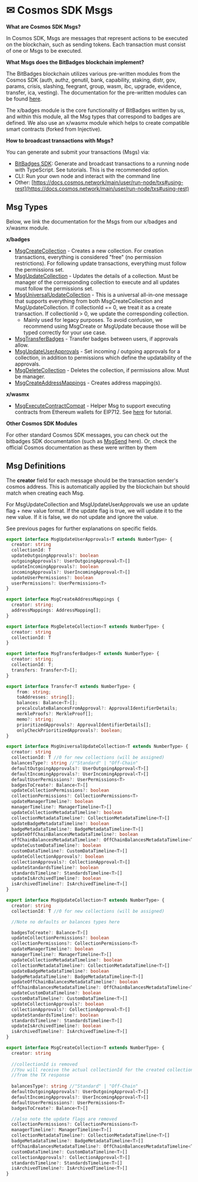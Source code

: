 # ✉ Cosmos SDK Msgs

**What are Cosmos SDK Msgs?**

In Cosmos SDK, Msgs are messages that represent actions to be executed on the blockchain, such as sending tokens. Each transaction must consist of one or Msgs to be executed.

**What Msgs does the BitBadges blockchain implement?**

The BitBadges blockchain utilizes various pre-written modules from the Cosmos SDK (auth, authz, genutil, bank, capability, staking, distr, gov, params, crisis, slashing, feegrant, group, wasm, ibc, upgrade, evidence, transfer, ica, vesting). The documentation for the pre-written modules can be found [here](https://docs.cosmos.network/main/modules).&#x20;

The x/badges module is the core functionality of BitBadges written by us, and within this module, all the Msg types that correspond to badges are defined. We also use an x/wasmx module which helps to create compatible smart contracts (forked from Injective).

**How to broadcast transactions with Msgs?**

You can generate and submit your transactions (Msgs) via:

* [BitBadges SDK](../../sdk/broadcasting-and-signing-txs.md): Generate and broadcast transactions to a running node with TypeScript. See tutorials. This is the recommended option.
* CLI: Run your own node and interact with the command line
* Other: [https://docs.cosmos.network/main/user/run-node/txs#using-rest](https://docs.cosmos.network/main/user/run-node/txs#using-rest)

## Msg Types

Below, we link the documentation for the Msgs from our x/badges and x/wasmx module.&#x20;

**x/badges**

* [MsgCreateCollection](https://bitbadges.github.io/bitbadgesjs/packages/proto/docs/interfaces/MsgCreateCollection.html) - Creates a new collection. For creation transactions, everything is considered "free" (no permission restrictions). For following update transactions, everything must follow the permissions set.
* [MsgUpdateCollection](https://bitbadges.github.io/bitbadgesjs/packages/proto/docs/interfaces/MsgUpdateCollection.html) - Updates the details of a collection. Must be manager of the corresponding collection to execute and all updates must follow the permissions set.
* [MsgUniversalUpdateCollection](https://bitbadges.github.io/bitbadgesjs/packages/proto/docs/interfaces/MsgUniversalUpdateCollection.html) - This is a universal all-in-one message that supports everything from both MsgCreateCollection and MsgUpdateCollection. If collectionId == 0, we treat it as a create transaction. If collectionId > 0, we update the corresponding collection.
  * Mainly used for legacy purposes. To avoid confusion, we recommend using MsgCreate or MsgUpdate because those will be typed correctly for your use case.
* [MsgTransferBadges](https://bitbadges.github.io/bitbadgesjs/packages/proto/docs/interfaces/MsgTransferBadges.html) - Transfer badges between users, if approvals allow.
* [MsgUpdateUserApprov](https://bitbadges.github.io/bitbadgesjs/packages/proto/docs/interfaces/MsgUpdateUserApprovals.html)[als](https://bitbadges.github.io/bitbadgesjs/packages/proto/docs/interfaces/MsgUpdateUserApprovals.html) - Set incoming / outgoing approvals for a collection, in addition to permissions which define the updatability of the approvals.
* [MsgDeleteCollection](https://bitbadges.github.io/bitbadgesjs/packages/proto/docs/interfaces/MsgDeleteCollection.html) - Deletes the collection, if permissions allow. Must be manager.
* [MsgCreateAddressMappings](https://bitbadges.github.io/bitbadgesjs/packages/proto/docs/interfaces/MsgCreateAddressMappings.html) - Creates address mapping(s).

**x/wasmx**

* [MsgExecuteContractCompat](https://bitbadges.github.io/bitbadgesjs/packages/proto/docs/interfaces/MsgExecuteContractCompat.html) - Helper Msg to support executing contracts from Ethereum wallets for EIP712. See [here](../tutorials/create-a-smart-contract.md) for tutorial.

**Other Cosmos SDK Modules**

For other standard Cosmos SDK messages, you can check out the bitbadges SDK documentation (such as [MsgSend](https://bitbadges.github.io/bitbadgesjs/packages/proto/docs/interfaces/MsgSend.html) here). Or, check the official Cosmos documentation as these were written by them

## Msg Definitions

The **creator** field for each message should be the transaction sender's cosmos address. This is automatically applied by the blockchain but should match when creating each Msg.

For MsgUpdateCollection and MsgUpdateUserApprovals we use an update flag + new value format. If the update flag is true, we will update it to the new value. If it is false, we do not update and ignore the value.&#x20;

See previous pages for further explanations on specific fields.

```typescript
export interface MsgUpdateUserApprovals<T extends NumberType> {
  creator: string
  collectionId: T
  updateOutgoingApprovals?: boolean
  outgoingApprovals?: UserOutgoingApproval<T>[]
  updateIncomingApprovals?: boolean
  incomingApprovals?: UserIncomingApproval<T>[]
  updateUserPermissions?: boolean
  userPermissions?: UserPermissions<T>
}
```

```typescript
export interface MsgCreateAddressMappings {
  creator: string;
  addressMappings: AddressMapping[];
}
```

```typescript
export interface MsgDeleteCollection<T extends NumberType> {
  creator: string
  collectionId: T
}
```

```typescript
export interface MsgTransferBadges<T extends NumberType> {
  creator: string;
  collectionId: T;
  transfers: Transfer<T>[];
}

export interface Transfer<T extends NumberType> {
    from: string;
    toAddresses: string[];
    balances: Balance<T>[];
    precalculateBalancesFromApproval?: ApprovalIdentifierDetails;
    merkleProofs?: MerkleProof[];
    memo?: string;
    prioritizedApprovals?: ApprovalIdentifierDetails[];
    onlyCheckPrioritizedApprovals?: boolean;
}
```

```typescript
export interface MsgUniversalUpdateCollection<T extends NumberType> {
  creator: string
  collectionId: T //0 for new collections (will be assigned)
  balancesType?: string //"Standard" | "Off-Chain"
  defaultOutgoingApprovals?: UserOutgoingApproval<T>[]
  defaultIncomingApprovals?: UserIncomingApproval<T>[]
  defaultUserPermissions?: UserPermissions<T>
  badgesToCreate?: Balance<T>[]
  updateCollectionPermissions?: boolean
  collectionPermissions?: CollectionPermissions<T>
  updateManagerTimeline?: boolean
  managerTimeline?: ManagerTimeline<T>[]
  updateCollectionMetadataTimeline?: boolean
  collectionMetadataTimeline?: CollectionMetadataTimeline<T>[]
  updateBadgeMetadataTimeline?: boolean
  badgeMetadataTimeline?: BadgeMetadataTimeline<T>[]
  updateOffChainBalancesMetadataTimeline?: boolean
  offChainBalancesMetadataTimeline?: OffChainBalancesMetadataTimeline<T>[]
  updateCustomDataTimeline?: boolean
  customDataTimeline?: CustomDataTimeline<T>[]
  updateCollectionApprovals?: boolean
  collectionApprovals?: CollectionApproval<T>[]
  updateStandardsTimeline?: boolean
  standardsTimeline?: StandardsTimeline<T>[]
  updateIsArchivedTimeline?: boolean
  isArchivedTimeline?: IsArchivedTimeline<T>[]
}

export interface MsgUpdateCollection<T extends NumberType> {
  creator: string
  collectionId: T //0 for new collections (will be assigned)

  //Note no defaults or balances types here

  badgesToCreate?: Balance<T>[]
  updateCollectionPermissions?: boolean
  collectionPermissions?: CollectionPermissions<T>
  updateManagerTimeline?: boolean
  managerTimeline?: ManagerTimeline<T>[]
  updateCollectionMetadataTimeline?: boolean
  collectionMetadataTimeline?: CollectionMetadataTimeline<T>[]
  updateBadgeMetadataTimeline?: boolean
  badgeMetadataTimeline?: BadgeMetadataTimeline<T>[]
  updateOffChainBalancesMetadataTimeline?: boolean
  offChainBalancesMetadataTimeline?: OffChainBalancesMetadataTimeline<T>[]
  updateCustomDataTimeline?: boolean
  customDataTimeline?: CustomDataTimeline<T>[]
  updateCollectionApprovals?: boolean
  collectionApprovals?: CollectionApproval<T>[]
  updateStandardsTimeline?: boolean
  standardsTimeline?: StandardsTimeline<T>[]
  updateIsArchivedTimeline?: boolean
  isArchivedTimeline?: IsArchivedTimeline<T>[]
}

export interface MsgCreateCollection<T extends NumberType> {
  creator: string
  
  //collectionId is removed
  //You will receive the actual collectionId for the created collection 
  //from the TX response
  
  balancesType?: string //"Standard" | "Off-Chain"
  defaultOutgoingApprovals?: UserOutgoingApproval<T>[]
  defaultIncomingApprovals?: UserIncomingApproval<T>[]
  defaultUserPermissions?: UserPermissions<T>
  badgesToCreate?: Balance<T>[]

  //also note the update flags are removed
  collectionPermissions?: CollectionPermissions<T>
  managerTimeline?: ManagerTimeline<T>[]
  collectionMetadataTimeline?: CollectionMetadataTimeline<T>[]
  badgeMetadataTimeline?: BadgeMetadataTimeline<T>[]
  offChainBalancesMetadataTimeline?: OffChainBalancesMetadataTimeline<T>[]
  customDataTimeline?: CustomDataTimeline<T>[]
  collectionApprovals?: CollectionApproval<T>[]
  standardsTimeline?: StandardsTimeline<T>[]
  isArchivedTimeline?: IsArchivedTimeline<T>[]
}
```

